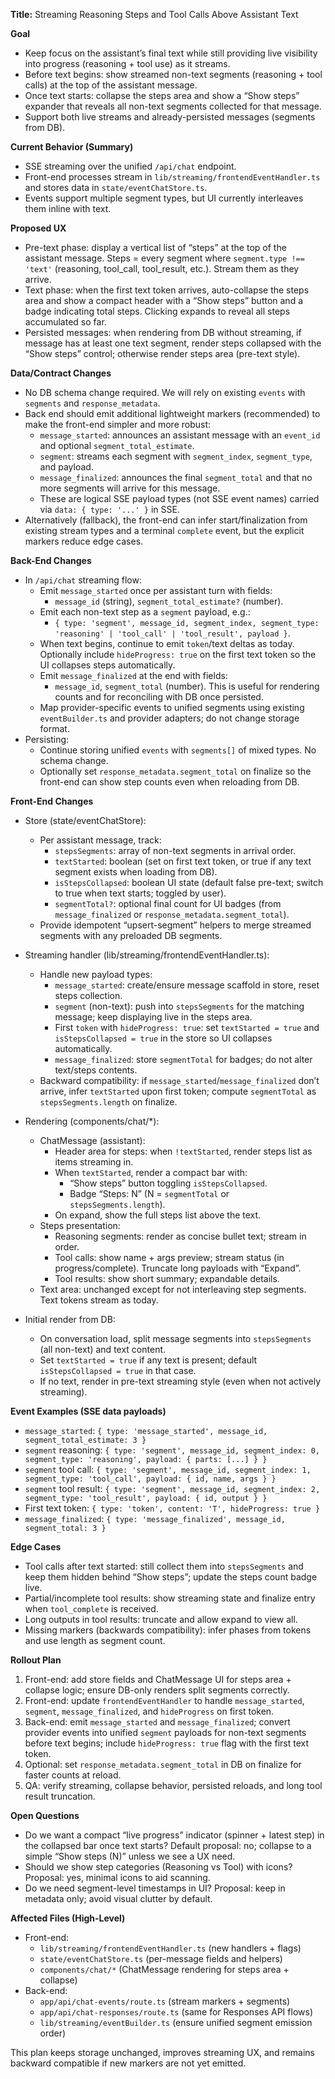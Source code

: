 **Title:** Streaming Reasoning Steps and Tool Calls Above Assistant Text

**Goal**
- Keep focus on the assistant’s final text while still providing live visibility into progress (reasoning + tool use) as it streams.
- Before text begins: show streamed non-text segments (reasoning + tool calls) at the top of the assistant message.
- Once text starts: collapse the steps area and show a “Show steps” expander that reveals all non-text segments collected for that message.
- Support both live streams and already-persisted messages (segments from DB).

**Current Behavior (Summary)**
- SSE streaming over the unified `/api/chat` endpoint.
- Front-end processes stream in `lib/streaming/frontendEventHandler.ts` and stores data in `state/eventChatStore.ts`.
- Events support multiple segment types, but UI currently interleaves them inline with text.

**Proposed UX**
- Pre-text phase: display a vertical list of “steps” at the top of the assistant message. Steps = every segment where `segment.type !== 'text'` (reasoning, tool_call, tool_result, etc.). Stream them as they arrive.
- Text phase: when the first text token arrives, auto-collapse the steps area and show a compact header with a “Show steps” button and a badge indicating total steps. Clicking expands to reveal all steps accumulated so far.
- Persisted messages: when rendering from DB without streaming, if message has at least one text segment, render steps collapsed with the “Show steps” control; otherwise render steps area (pre-text style).

**Data/Contract Changes**
- No DB schema change required. We will rely on existing `events` with `segments` and `response_metadata`.
- Back end should emit additional lightweight markers (recommended) to make the front-end simpler and more robust:
  - `message_started`: announces an assistant message with an `event_id` and optional `segment_total_estimate`.
  - `segment`: streams each segment with `segment_index`, `segment_type`, and payload.
  - `message_finalized`: announces the final `segment_total` and that no more segments will arrive for this message.
  - These are logical SSE payload types (not SSE event names) carried via `data: { type: '...' }` in SSE.
- Alternatively (fallback), the front-end can infer start/finalization from existing stream types and a terminal `complete` event, but the explicit markers reduce edge cases.

**Back-End Changes**
- In `/api/chat` streaming flow:
  - Emit `message_started` once per assistant turn with fields:
    - `message_id` (string), `segment_total_estimate?` (number).
  - Emit each non-text step as a `segment` payload, e.g.:
    - `{ type: 'segment', message_id, segment_index, segment_type: 'reasoning' | 'tool_call' | 'tool_result', payload }`.
  - When text begins, continue to emit `token`/text deltas as today. Optionally include `hideProgress: true` on the first text token so the UI collapses steps automatically.
  - Emit `message_finalized` at the end with fields:
    - `message_id`, `segment_total` (number). This is useful for rendering counts and for reconciling with DB once persisted.
  - Map provider-specific events to unified segments using existing `eventBuilder.ts` and provider adapters; do not change storage format.
- Persisting:
  - Continue storing unified `events` with `segments[]` of mixed types. No schema change.
  - Optionally set `response_metadata.segment_total` on finalize so the front-end can show step counts even when reloading from DB.

**Front-End Changes**
- Store (state/eventChatStore):
  - Per assistant message, track:
    - `stepsSegments`: array of non-text segments in arrival order.
    - `textStarted`: boolean (set on first text token, or true if any text segment exists when loading from DB).
    - `isStepsCollapsed`: boolean UI state (default false pre-text; switch to true when text starts; toggled by user).
    - `segmentTotal?`: optional final count for UI badges (from `message_finalized` or `response_metadata.segment_total`).
  - Provide idempotent “upsert-segment” helpers to merge streamed segments with any preloaded DB segments.

- Streaming handler (lib/streaming/frontendEventHandler.ts):
  - Handle new payload types:
    - `message_started`: create/ensure message scaffold in store, reset steps collection.
    - `segment` (non-text): push into `stepsSegments` for the matching message; keep displaying live in the steps area.
    - First `token` with `hideProgress: true`: set `textStarted = true` and `isStepsCollapsed = true` in the store so UI collapses automatically.
    - `message_finalized`: store `segmentTotal` for badges; do not alter text/steps contents.
  - Backward compatibility: if `message_started`/`message_finalized` don’t arrive, infer `textStarted` upon first token; compute `segmentTotal` as `stepsSegments.length` on finalize.

- Rendering (components/chat/*):
  - ChatMessage (assistant):
    - Header area for steps: when `!textStarted`, render steps list as items streaming in.
    - When `textStarted`, render a compact bar with:
      - “Show steps” button toggling `isStepsCollapsed`.
      - Badge “Steps: N” (N = `segmentTotal` or `stepsSegments.length`).
    - On expand, show the full steps list above the text.
  - Steps presentation:
    - Reasoning segments: render as concise bullet text; stream in order.
    - Tool calls: show name + args preview; stream status (in progress/complete). Truncate long payloads with “Expand”.
    - Tool results: show short summary; expandable details.
  - Text area: unchanged except for not interleaving step segments. Text tokens stream as today.

- Initial render from DB:
  - On conversation load, split message segments into `stepsSegments` (all non-text) and text content.
  - Set `textStarted = true` if any text is present; default `isStepsCollapsed = true` in that case.
  - If no text, render in pre-text streaming style (even when not actively streaming).

**Event Examples (SSE data payloads)**
- `message_started`: `{ type: 'message_started', message_id, segment_total_estimate: 3 }`
- `segment` reasoning: `{ type: 'segment', message_id, segment_index: 0, segment_type: 'reasoning', payload: { parts: [...] } }`
- `segment` tool call: `{ type: 'segment', message_id, segment_index: 1, segment_type: 'tool_call', payload: { id, name, args } }`
- `segment` tool result: `{ type: 'segment', message_id, segment_index: 2, segment_type: 'tool_result', payload: { id, output } }`
- First text token: `{ type: 'token', content: 'T', hideProgress: true }`
- `message_finalized`: `{ type: 'message_finalized', message_id, segment_total: 3 }`

**Edge Cases**
- Tool calls after text started: still collect them into `stepsSegments` and keep them hidden behind “Show steps”; update the steps count badge live.
- Partial/incomplete tool results: show streaming state and finalize entry when `tool_complete` is received.
- Long outputs in tool results: truncate and allow expand to view all.
- Missing markers (backwards compatibility): infer phases from tokens and use length as segment count.

**Rollout Plan**
1. Front-end: add store fields and ChatMessage UI for steps area + collapse logic; ensure DB-only renders split segments correctly.
2. Front-end: update `frontendEventHandler` to handle `message_started`, `segment`, `message_finalized`, and `hideProgress` on first token.
3. Back-end: emit `message_started` and `message_finalized`; convert provider events into unified `segment` payloads for non-text segments before text begins; include `hideProgress: true` flag with the first text token.
4. Optional: set `response_metadata.segment_total` in DB on finalize for faster counts at reload.
5. QA: verify streaming, collapse behavior, persisted reloads, and long tool result truncation.

**Open Questions**
- Do we want a compact “live progress” indicator (spinner + latest step) in the collapsed bar once text starts? Default proposal: no; collapse to a simple “Show steps (N)” unless we see a UX need.
- Should we show step categories (Reasoning vs Tool) with icons? Proposal: yes, minimal icons to aid scanning.
- Do we need segment-level timestamps in UI? Proposal: keep in metadata only; avoid visual clutter by default.

**Affected Files (High-Level)**
- Front-end:
  - `lib/streaming/frontendEventHandler.ts` (new handlers + flags)
  - `state/eventChatStore.ts` (per-message fields and helpers)
  - `components/chat/*` (ChatMessage rendering for steps area + collapse)
- Back-end:
  - `app/api/chat-events/route.ts` (stream markers + segments)
  - `app/api/chat-responses/route.ts` (same for Responses API flows)
  - `lib/streaming/eventBuilder.ts` (ensure unified segment emission order)

This plan keeps storage unchanged, improves streaming UX, and remains backward compatible if new markers are not yet emitted.

